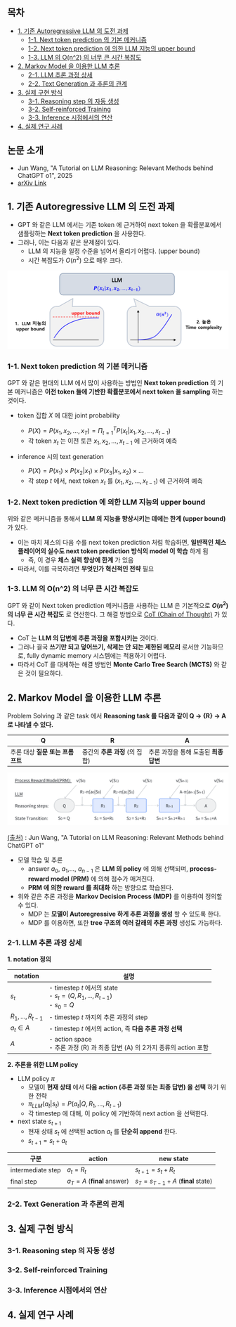 ## 목차

* [1. 기존 Autoregressive LLM 의 도전 과제](#1-기존-autoregressive-llm-의-도전-과제)
  * [1-1. Next token prediction 의 기본 메커니즘](#1-1-next-token-prediction-의-기본-메커니즘)
  * [1-2. Next token prediction 에 의한 LLM 지능의 upper bound](#1-2-next-token-prediction-에-의한-llm-지능의-upper-bound) 
  * [1-3. LLM 의 O(n^2) 의 너무 큰 시간 복잡도](#1-3-llm-의-on2-의-너무-큰-시간-복잡도)
* [2. Markov Model 을 이용한 LLM 추론](#2-markov-model-을-이용한-llm-추론)
  * [2-1. LLM 추론 과정 상세](#2-1-llm-추론-과정-상세)
  * [2-2. Text Generation 과 추론의 관계](#2-2-text-generation-과-추론의-관계)
* [3. 실제 구현 방식](#3-실제-구현-방식)
  * [3-1. Reasoning step 의 자동 생성](#3-1-reasoning-step-의-자동-생성)
  * [3-2. Self-reinforced Training](#3-2-self-reinforced-training)
  * [3-3. Inference 시점에서의 연산](#3-3-inference-시점에서의-연산)
* [4. 실제 연구 사례](#4-실제-연구-사례)

## 논문 소개

* Jun Wang, "A Tutorial on LLM Reasoning: Relevant Methods behind ChatGPT o1", 2025
* [arXiv Link](https://arxiv.org/pdf/2502.10867)

## 1. 기존 Autoregressive LLM 의 도전 과제

* GPT 와 같은 LLM 에서는 기존 token 에 근거하여 next token 을 확률분포에서 샘플링하는 **Next token prediction** 을 사용한다.
* 그러나, 이는 다음과 같은 문제점이 있다.
  * LLM 의 지능을 일정 수준을 넘어서 올리기 어렵다. (upper bound)
  * 시간 복잡도가 $O(n^2)$ 으로 매우 크다.

![image](../images/LLM_Reasoning_1.PNG)

### 1-1. Next token prediction 의 기본 메커니즘

GPT 와 같은 현대의 LLM 에서 많이 사용하는 방법인 **Next token prediction** 의 기본 메커니즘은 **이전 token 들에 기반한 확률분포에서 next token 을 sampling** 하는 것이다.

* token 집합 $X$ 에 대한 joint probability
  * $\displaystyle P(X) = P(x_1, x_2, ..., x_T) = \Pi_{t=1}^T P(x_t|x_1, x_2, ..., x_{t-1})$ 
  * 각 token $x_t$ 는 이전 토큰 $x_1, x_2, ..., x_{t-1}$ 에 근거하여 예측

* inference 시의 text generation
  * $P(X) = P(x_1) \times P(x_2|x_1) \times P(x_3|x_1, x_2) \times ...$ 
  * 각 step $t$ 에서, next token $x_t$ 를 $(x_1, x_2, ..., x_{t-1})$ 에 근거하여 예측 

### 1-2. Next token prediction 에 의한 LLM 지능의 upper bound

위와 같은 메커니즘을 통해서 **LLM 의 지능을 향상시키는 데에는 한계 (upper bound)** 가 있다.

* 이는 마치 체스의 다음 수를 next token prediction 처럼 학습하면, **일반적인 체스 플레이어의 실수도 next token prediction 방식의 model 이 학습** 하게 됨
  * 즉, 이 경우 **체스 실력 향상에 한계** 가 있음
* 따라서, 이를 극복하려면 **무엇인가 혁신적인 전략** 필요

### 1-3. LLM 의 O(n^2) 의 너무 큰 시간 복잡도

GPT 와 같이 Next token prediction 메커니즘을 사용하는 LLM 은 기본적으로 **$O(n^2)$ 의 너무 큰 시간 복잡도** 로 연산한다. 그 해결 방법으로 [CoT (Chain of Thought)](../../AI%20Basics/LLM%20Basics/LLM_기초_Chain_of_Thought.md) 가 있다.

* CoT 는 **LLM 의 답변에 추론 과정을 포함시키는** 것이다.
* 그러나 결국 **쓰기만 되고 덮어쓰기, 삭제는 안 되는 제한된 메모리** 로서만 기능하므로, fully dynamic memory 시스템에는 적용하기 어렵다.
* 따라서 CoT 를 대체하는 해결 방법인 **Monte Carlo Tree Search (MCTS)** 와 같은 것이 필요하다.

## 2. Markov Model 을 이용한 LLM 추론

Problem Solving 과 같은 task 에서 **Reasoning task 를 다음과 같이 **Q → {R} → A** 로 나타낼 수 있다.**

| Q                    | R                    | A                       |
|----------------------|----------------------|-------------------------|
| 추론 대상 **질문 또는 프롬프트** | 중간의 **추론 과정** (의 집합) | 추론 과정을 통해 도출된 **최종 답변** |

![image](../images/LLM_Reasoning_2.PNG)

[(출처)](https://arxiv.org/pdf/2502.10867) : Jun Wang, "A Tutorial on LLM Reasoning: Relevant Methods behind ChatGPT o1"

* 모델 학습 및 추론
  * answer $a_0$, $a_1$,..., $a_{n-1}$ 은 **LLM 의 policy** 에 의해 선택되며, **process-reward model (PRM)** 에 의해 점수가 매겨진다.
  * **PRM 에 의한 reward 를 최대화** 하는 방향으로 학습된다.
* 위와 같은 추론 과정을 **Markov Decision Process (MDP)** 를 이용하여 정의할 수 있다.
  * MDP 는 **모델이 Autoregressive 하게 추론 과정을 생성** 할 수 있도록 한다.
  * MDP 를 이용하면, 또한 **tree 구조의 여러 갈래의 추론 과정** 생성도 가능하다.

### 2-1. LLM 추론 과정 상세

**1. notation 정의**

| notation            | 설명                                                                          |
|---------------------|-----------------------------------------------------------------------------|
| $s_t$               | - timestep $t$ 에서의 state<br>- $s_t = (Q, R_1, ..., R_{t-1})$<br>- $s_0 = Q$ |
| $R_1, ..., R_{t-1}$ | - timestep $t$ 까지의 추론 과정의 step                                              |
| $a_t \in A$         | - timestep $t$ 에서의 action, 즉 **다음 추론 과정 선택**                                |
| $A$                 | - action space<br>- 추론 과정 (R) 과 최종 답변 (A) 의 2가지 종류의 action 포함               |

**2. 추론을 위한 LLM policy**

* LLM policy $\pi$
  * 모델이 **현재 상태** 에서 **다음 action (추론 과정 또는 최종 답변) 을 선택** 하기 위한 전략
  * $\pi_{LLM}(a_t|s_t) = P(a_t|Q, R_1, ..., R_{t-1})$
  * 각 timestep 에 대해, 이 policy 에 기반하여 next action 을 선택한다.
* next state $s_{t+1}$
  * 현재 상태 $s_t$ 에 선택된 action $a_t$ 를 **단순히 append** 한다.
  * $s_{t+1} = s_t + a_t$

| 구분                | action                       | new state                             |
|-------------------|------------------------------|---------------------------------------|
| intermediate step | $a_t = R_t$                  | $s_{t+1} = s_t + R_t$                 |
| final step        | $a_T = A$ (**final** answer) | $s_T = s_{T-1} + A$ (**final** state) |

### 2-2. Text Generation 과 추론의 관계

## 3. 실제 구현 방식

### 3-1. Reasoning step 의 자동 생성

### 3-2. Self-reinforced Training

### 3-3. Inference 시점에서의 연산

## 4. 실제 연구 사례
